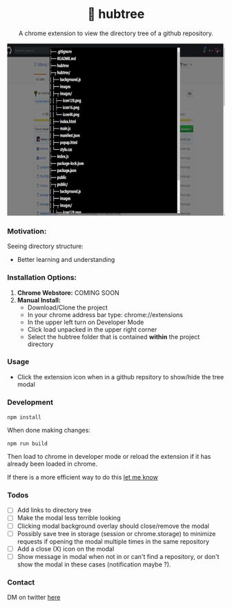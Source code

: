 <h1 align="center">🌴 hubtree</h1>
<p align="center"> A chrome extension to view the directory tree of a github repository. </p>
<p align="center">
  <img width="660" height="400" src="./hubtreeimg.png" alt="twitter email digest gif">
</p>

### Motivation:
Seeing directory structure:
- Better learning and understanding

### Installation Options:
1) **Chrome Webstore:** COMING SOON
2) **Manual Install:**
    -  Download/Clone the project
    - In your chrome address bar type: chrome://extensions
    - In the upper left turn on Developer Mode
    - Click load unpacked in the upper right corner
    - Select the hubtree folder that is contained **within** the project directory

### Usage
- Click the extension icon when in a github repsitory to show/hide the tree modal

### Development
```
npm install 
```
When done making changes:
```
npm run build
```
Then load to chrome in developer mode or reload the extension if it has already been loaded in chrome. 

If there is a more efficient way to do this [let me know](https://twitter.com/toberej)

### Todos
- [ ] Add links to directory tree
- [ ] Make the modal less terrible looking
- [ ] Clicking modal background overlay should close/remove the modal
- [ ] Possibly save tree in storage (session or chrome.storage) to minimize requests if opening the modal multiple times in the same repository
- [ ] Add a close (X) icon on the modal
- [ ] Show message in modal when not in or can't find a repository, or don't show the modal in these cases (notification maybe ?).

### Contact
DM on twitter [here](https://twitter.com/toberej)


